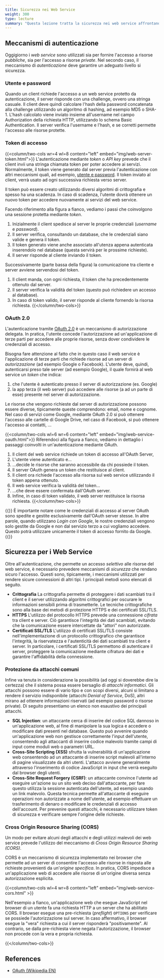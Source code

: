 ```yaml
---
title: Sicurezza nei Web Service
weight: 300
type: lecture
summary: "Questa lezione tratta la sicurezza nei web service affrontando il problema dell'autenticazione e delle minacce alla sicurezza di un web service."
---
```


## Meccanismi di autenticazione
Oggigiorno i *web service* sono utilizzati sia per fornire l'accesso a risorse
*pubbliche*, sia per l'accesso a risorse *private*. Nel secondo caso, il
meccanismo di *autenticazione* deve garantire un adeguato livello si sicurezza.



### Utente e password
Quando un client richiede l'accesso a un web service protetto da autenticazione, il server risponde con una challenge, ovvero una stringa casuale. Il client deve quindi calcolare l'hash della password concatenata alla challenge utilizzando un algoritmo di hashing, ad esempio MD5 o SHA-1. L'hash calcolato viene inviato insieme all'username nel campo Authorization della richiesta HTTP, utilizzando lo schema Basic Authentication. Il server verifica l'username e l'hash, e se corretti permette l'accesso alle risorse protette.

### Token di accesso
{{<column/two-cols wr=4 wl=8 content="left" embed="img/web-server-token.html">}}
L'autenticazione mediante *token* o *API key* prevede che il client invii una
stringa chiamata token per poter accedere ai servizi. Normalmente, il token viene
generato dal server previa l'autenticazione con altri meccanismi quali, ad esempio,
[utente e password](#utente-e-password). Il token inviato al client, verrà usato
ad ogni successiva richiesta verso server. 

Il token può essere creato utilizzando diversi algoritmi di crittografia e spesso
ha una scadenza. In caso di scadenza, l'utente dovrà ottenere un nuovo token per
accedere nuovamente ai servizi del web service.

Facendo riferimento alla figura a fianco, vediamo i passi che coinvolgono una
sessione protetta mediante *token*.

1. Inizialmente il client spedisce al server le proprie credenziali (*username* e
*password*).
2. Il server verifica, consultando un database, che le credenziali siano valide
e genera il token.
3. Il token generato viene anche associato all'utenza appena autenticata inserendolo
nel database (questa servirà per le prossime richieste).
4. Il server risponde al cliente inviando il token.

Successivamente (parte bassa della figura) la comunicazione tra cliente e server
avviene servendosi del token.
1. Il client manda, con ogni richiesta, il token che ha precedentemente ottenuto dal
server.
2. Il server verifica la validità del token (questo può richiedere un accesso al
database).
3. In caso di token valido, il server risponde al cliente fornendo la risorsa richiesta.
{{</column/two-cols>}}

### OAuth 2.0
L'autenticazione tramite [OAuth 2.0][1] è un meccanismo di autorizzazione delegata.
In pratica, l'utente concede l'autorizzazione ad un'applicazione di terze parti
per accedere alle proprie risorse, senza dover condividere le credenziali di accesso.

Bisogna fare attenzione al fatto che in questo caso il web service è l'applicazione
di terze parti che richiede risorse ad un server di *autorizzazione* (ad esempio
Google o Facebook). L'utente deve, quindi, autenticarsi preso tale server (ad
esempio Google), il quale fornirà al web service un *token* che indica:
1. che l'utente è autenticato presso il server di autorizzazione (es. Google)
2. la app terza (il web server) può accedere alle risorse (a ad un parte di esse)
presente nel server di autorizzazione.

Le risorse che vengono richieste dal server di autorizzazione possono essere diverse,
tipicamente queste comprendono: email, nome e cognome. Nel caso di servizi come
Google, mediante OAuth 2.0 si può ottenere l'accesso alle cartelle di Google Drive,
nel caso di Facebook, si può ottenere l'accesso ai contatti, ...
 
{{<column/two-cols wl=6 wr=6 content="left" embed="img/web-service-oauth.html">}}
Riferendoci alla figura a fianco, vediamo in dettaglio i passaggi coinvolti in
un'autenticazione mediante OAuth.

1. Il client del web service richiede un token di accesso all'OAuth Server,
2. L'utente viene autenticato e...
3. ...decide le risorse che saranno accessibile da chi possiede il token.
4. Il server OAuth genera un token che restituisce al client.
5. Il client ora richiede l'accesso alla risorsa sul web service utilizzando il token
appena ottenuto.
6. Il web service verifica la validità del token...
7. ...che deve essere confermata dall'OAuth server.
8. Infine, in caso di token validato, il web server restituisce la risorsa richiesta.
{{</column/two-cols>}}

{{<important>}}
È importante notare come le credenziali di accesso al server OAuth sono spedite e
gestite esclusivamente dall'OAuth server stesse. In altre parole, quando utilizzano
*Login con Google*, le nostre credenziali vengono solo gestite da Google e non dal
servizio terzo a cui vogliamo accedere. Questo potrà utilizzare unicamente il token
di accesso fornito da Google.
{{</important>}}


## Sicurezza per i Web Service
Oltre all'autenticazione, che permette un accesso *selettivo* alle risorse del
web service, è necessario prevedere meccanismi di *sicurezza* che rendano sicuro
l'accesso. Questi sono, tipicamente, i meccanismi utilizzati per rendere sicure
connessioni di altri tipi. I principali metodi sono elencati di seguito.

* **Crittografia** La crittografia permette di proteggere i dati scambiati tra il
client e il server utilizzando algoritmi crittografici per oscurare le informazioni
sensibili prima di trasmetterle. Le tecniche crittografiche sono alla base
dei metodi di protezione HTTPS e dei certificati SSL/TLS.
* **HTTPS** L'utilizzo del protocollo HTTPS prevede una connessione *cifrata*
tra client e server. Ciò garantisce l'integrità dei dati scambiati, evitando
che la comunicazione essere intercettate da "attori" non autorizzate.
* **Certificati SSL/TLS** L'utilizzo di certificati SSL/TLS consiste
nell'implementazione di un protocollo crittografico che garantisce l'integrità,
la riservatezza e l'autenticità dei dati scambiati tra client e server.
In particolare, i certificati SSL/TLS permettono di autenticare il server,
proteggere la comunicazione mediante cifratura dei dati e garantire l'affidabilità della connessione.

### Protezione da attacchi comuni
Infine va tenuta in considerazione la possibilità (ad oggi si doverebbe dire la
certezza) che il sistema possa essere bersaglio di *attacchi informatici*. Gli
attacchi possono essere di vario tipo e con scopi diversi, alcuni si limitano a
rendere il servizio indisponibile (attacchi *Denial of Service*, DoS), altri mirano
ad ottenere informazioni riservati (ad esempio password o risorse private).
Di seguito presentiamo un elenco non esaustivo dei principali attacchi.

* **SQL Injection**: un attaccante cerca di inserire del codice SQL dannoso in
un'applicazione web, al fine di manipolare la sua logica e accedere o modificare
dati presenti nel database. Questo può avvenire quando un'applicazione web non
gestisce correttamente l'input dell'utente, consentendo agli attaccanti di inserire
codice malevolo tramite campi di input come moduli web o parametri URL.
* **Cross-Site Scripting (XSS)** sfrutta la vulnerabilità di un'applicazione web
consentendo ad un attaccante di inserire script malevoli all'interno di pagine
visualizzate da altri utenti. L'attacco avviene generalmente attraverso l'inserimento
di codice JavaScript in input che verrà eseguito dal browser degli utenti. 
* **Cross-Site Request Forgery (CSRF)**: un attaccante convince l'utente ad eseguire
un'azione su un sito web deciso dall'attaccante, per fare questo utilizza la sessione
autenticata dell'utente, ad esempio usando un link malevolo. Questa tecnica permette
all'attaccante di eseguire operazioni non autorizzate a nome dell'utente, ad esempio
effettuare un trasferimento di denaro o modificare le credenziali di accesso
dell'account. Per prevenire questi attacchi, è necessario utilizzare token di
sicurezza e verificare sempre l'origine delle richieste.

### Cross Origin Resource Sharing (CORS)
Un modo per evitare alcuni degli attacchi e degli utilizzi malevoli dei web service
prevede l'utilizzo del meccanismo di *Cross Origin Resource Sharing (CORS)*.

CORS è un meccanismo di sicurezza implementato nei browser che permette ad un
server di consentire l'accesso alle risorse in risposta alle richieste provenienti
da un'*origine specifica*. In pratica, CORS impedisce a un'applicazione web di
accedere alle risorse di un'origine diversa senza autorizzazione esplicita.

{{<column/two-cols wl=4 wr=8 content="left" embed="img/web-service-cors.html" >}}

Nell'esempio a fianco, un'applicazione web che esegue JavaScript nel browser di
un utente fa una richiesta HTTP a un server che ha abilitato CORS. Il browser 
esegue una pre-richiesta (*preflight*) `OPTIONS` per verificare se possiede
l'autorizzazione sul server. In caso affermativo, il browser esegue la "vera"
richiesta a cui il server risponderà "positivamente". Al contrario, se dalla
pre-richiesta viene negata l'autorizzazione, il browser non procede con la
vera e propria richiesta.

{{</column/two-cols>}}







## References
* [OAuth (Wikipedia EN)][1]

[1]: https://en.wikipedia.org/wiki/OAuth
[2]: https://openid.net/
